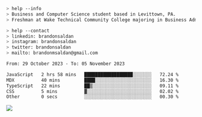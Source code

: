````bash
> help --info
> Business and Computer Science student based in Levittown, PA.
> Freshman at Wake Technical Community College majoring in Business Administration.
````

````bash
> help --contact
> linkedin: brandonsaldan
> instagram: brandonsaldan
> twitter: brandonsaldan
> mailto: brandonmsaldan@gmail.com
````

<!--START_SECTION:waka-->

```txt
From: 29 October 2023 - To: 05 November 2023

JavaScript   2 hrs 58 mins   ██████████████████░░░░░░░   72.24 %
MDX          40 mins         ████░░░░░░░░░░░░░░░░░░░░░   16.30 %
TypeScript   22 mins         ██▒░░░░░░░░░░░░░░░░░░░░░░   09.11 %
CSS          5 mins          ▓░░░░░░░░░░░░░░░░░░░░░░░░   02.02 %
Other        0 secs          ░░░░░░░░░░░░░░░░░░░░░░░░░   00.30 %
```

<!--END_SECTION:waka-->

![](https://komarev.com/ghpvc/?username=brandonsaldan&color=6A8AFF)
